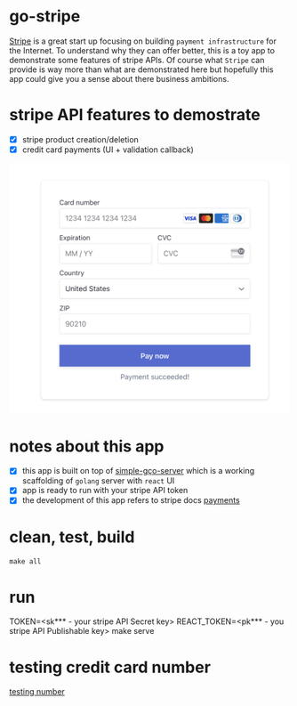 # go-stripe
[Stripe](https://stripe.com/) is a great start up focusing on building `payment infrastructure` for the Internet. To understand why they can offer better, this is a toy app to demonstrate some features of stripe APIs. Of course what `Stripe` can provide is way more than what are demonstrated here but hopefully this app could give you a sense about there business ambitions.

# stripe API features to demostrate
- [x] stripe product creation/deletion
- [x] credit card payments (UI + validation callback)

![](payments.png)

# notes about this app
- [x] this app is built on top of [simple-gço-server](https://github.com/uitachi123/simple-go-server) which is a working scaffolding of `golang` server with `react` UI
- [x] app is ready to run with your stripe API token
- [x] the development of this app refers to stripe docs [payments](https://stripe.com/docs/payments)

# clean, test, build
```
make all
```

# run
TOKEN=<sk*** - your stripe API Secret key> REACT_TOKEN=<pk*** - you stripe API Publishable key> make serve

# testing credit card number
[testing number](https://stripe.com/docs/testing#testing-interactively)

